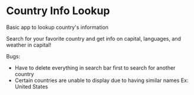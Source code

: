 # Country Info Lookup

Basic app to lookup country's information

Search for your favorite country and get info on capital, languages, and weather in capital!

Bugs:
- Have to delete everything in search bar first to search for another country
- Certain countries are unable to display due to having similar names
    Ex: United States
